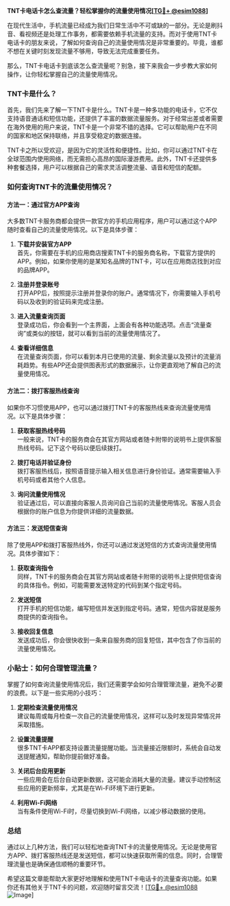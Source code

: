 **TNT卡电话卡怎么查流量？轻松掌握你的流量使用情况[[TG💪+ @esim1088](https://t.me/s/esim1088)]**

在现代生活中，手机流量已经成为我们日常生活中不可或缺的一部分。无论是刷抖音、看视频还是处理工作事务，都需要依赖手机流量的支持。而对于使用TNT卡电话卡的朋友来说，了解如何查询自己的流量使用情况是非常重要的。毕竟，谁都不想在关键时刻发现流量不够用，导致无法完成重要任务。

那么，TNT卡电话卡到底该怎么查流量呢？别急，接下来我会一步步教大家如何操作，让你轻松掌握自己的流量使用情况。

### TNT卡是什么？

首先，我们先来了解一下TNT卡是什么。TNT卡是一种多功能的电话卡，它不仅支持语音通话和短信功能，还提供了丰富的数据流量服务。对于经常出差或者需要在海外使用的用户来说，TNT卡是一个非常不错的选择。它可以帮助用户在不同的国家和地区保持联络，并且享受稳定的数据连接。

TNT卡之所以受欢迎，是因为它的灵活性和便捷性。比如，你可以通过TNT卡在全球范围内使用网络，而无需担心高昂的国际漫游费用。此外，TNT卡还提供多种套餐选择，用户可以根据自己的需求灵活调整流量、语音和短信的配额。

### 如何查询TNT卡的流量使用情况？

#### 方法一：通过官方APP查询

大多数TNT卡服务商都会提供一款官方的手机应用程序，用户可以通过这个APP随时查看自己的流量使用情况。以下是具体步骤：

1. **下载并安装官方APP**  
   首先，你需要在手机的应用商店搜索TNT卡的服务商名称，下载官方提供的APP。例如，如果你使用的是某知名品牌的TNT卡，可以在应用商店找到对应的品牌APP。

2. **注册并登录账号**  
   打开APP后，按照提示注册并登录你的账户。通常情况下，你需要输入手机号码以及收到的验证码来完成注册。

3. **进入流量查询页面**  
   登录成功后，你会看到一个主界面，上面会有各种功能选项。点击“流量查询”或类似的按钮，就可以看到当前的流量使用情况了。

4. **查看详细信息**  
   在流量查询页面，你可以看到本月已使用的流量、剩余流量以及预计的流量消耗趋势。有些APP还会提供图表形式的数据展示，让你更直观地了解自己的流量使用情况。

#### 方法二：拨打客服热线查询

如果你不习惯使用APP，也可以通过拨打TNT卡的客服热线来查询流量使用情况。以下是具体步骤：

1. **获取客服热线号码**  
   一般来说，TNT卡的服务商会在其官方网站或者随卡附带的说明书上提供客服热线号码。记下这个号码以便后续拨打。

2. **拨打电话并验证身份**  
   拨打客服热线后，按照语音提示输入相关信息进行身份验证。通常需要输入手机号码或者其他个人信息。

3. **询问流量使用情况**  
   验证通过后，可以直接向客服人员询问自己当前的流量使用情况。客服人员会根据你的账户信息为你提供详细的流量数据。

#### 方法三：发送短信查询

除了使用APP和拨打客服热线外，你还可以通过发送短信的方式查询流量使用情况。具体步骤如下：

1. **获取查询指令**  
   同样，TNT卡的服务商会在其官方网站或者随卡附带的说明书上提供短信查询的具体指令。例如，可能需要发送特定的代码到某个指定号码。

2. **发送短信**  
   打开手机的短信功能，编写短信并发送到指定号码。通常，短信内容就是服务商提供的查询指令。

3. **接收回复信息**  
   发送成功后，你会很快收到一条来自服务商的回复短信，其中包含了你当前的流量使用情况。

### 小贴士：如何合理管理流量？

掌握了如何查询流量使用情况后，我们还需要学会如何合理管理流量，避免不必要的浪费。以下是一些实用的小技巧：

1. **定期检查流量使用情况**  
   建议每周或每月检查一次自己的流量使用情况，这样可以及时发现异常情况并采取措施。

2. **设置流量提醒**  
   很多TNT卡APP都支持设置流量提醒功能。当流量接近限额时，系统会自动发送提醒通知，帮助你提前做好准备。

3. **关闭后台应用更新**  
   一些应用会在后台自动更新数据，这可能会消耗大量的流量。建议手动控制这些应用的更新频率，尤其是在Wi-Fi环境下进行更新。

4. **利用Wi-Fi网络**  
   当有条件使用Wi-Fi时，尽量切换到Wi-Fi网络，以减少移动数据的使用。

### 总结

通过以上几种方法，我们可以轻松地查询TNT卡的流量使用情况。无论是使用官方APP、拨打客服热线还是发送短信，都可以快速获取所需的信息。同时，合理管理流量也是确保通信顺畅的重要环节。

希望这篇文章能帮助大家更好地理解和使用TNT卡电话卡的流量查询功能。如果你还有其他关于TNT卡的问题，欢迎随时留言交流！[[TG💪+ @esim1088](https://t.me/s/esim1088) ![Image](https://i.postimg.cc/4NQfJmqS/Snipaste-2025-05-13-00-14-12.png)]